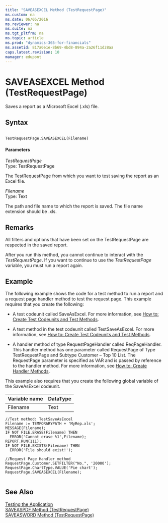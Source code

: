 ```yaml
---
title: "SAVEASEXCEL Method (TestRequestPage)"
ms.custom: na
ms.date: 06/05/2016
ms.reviewer: na
ms.suite: na
ms.tgt_pltfrm: na
ms.topic: article
ms.prod: "dynamics-365-for-financials"
ms.assetid: 817a0e1e-8b69-4bd8-894a-2a26f11d28aa
caps.latest.revision: 10
manager: edupont
---
```

# SAVEASEXCEL Method (TestRequestPage)
Saves a report as a Microsoft Excel \(.xls\) file.  
  
## Syntax  
  
```  
  
TestRequestPage.SAVEASEXCEL(Filename)  
```  
  
#### Parameters  
 *TestRequestPage*  
 Type: TestRequestPage  
  
 The TestRequestPage from which you want to test saving the report as an Excel file.  
  
 *Filename*  
 Type: Text  
  
 The path and file name to which the report is saved. The file name extension should be .xls.  
  
## Remarks  
 All filters and options that have been set on the TestRequestPage are respected in the saved report.  
  
 After you run this method, you cannot continue to interact with the *TestRequestPage*. If you want to continue to use the *TestRequestPage* variable, you must run a report again.  
  
## Example  
 The following example shows the code for a test method to run a report and a request page handler method to test the request page. This example requires that you create the following:  
  
-   A test codeunit called SaveAsExcel. For more information, see [How to: Create Test Codeunits and Test Methods](How-to--Create-Test-Codeunits-and-Test-Methods.md).  
  
-   A test method in the test codeunit called TestSaveAsExcel. For more information, see [How to: Create Test Codeunits and Test Methods](How-to--Create-Test-Codeunits-and-Test-Methods.md).  
  
-   A handler method of type RequestPageHandler called ReqPageHandler. This handler method has one parameter called RequestPage of Type TestRequestPage and Subtype Customer – Top 10 List. The RequestPage parameter is specified as VAR and is passed by reference to the handler method. For more information, see [How to: Create Handler Methods](How-to--Create-Handler-Methods.md).  
  
 This example also requires that you create the following global variable of the SaveAsExcel codeunit.  
  
|Variable name|DataType|  
|-------------------|--------------|  
|Filename|Text|  
  
```  
//Test method: TestSaveAsExcel  
Filename := TEMPORARYPATH + 'MyRep.xls';  
MESSAGE(Filename);  
IF NOT FILE.ERASE(Filename) THEN  
  ERROR('Cannot erase %1',Filename);  
REPORT.RUN(111);  
IF NOT FILE.EXISTS(Filename) THEN  
  ERROR('File should exist!');  
  
//Request Page Handler method  
RequestPage.Customer.SETFILTER("No.", '20000');  
RequestPage.ChartType.VALUE('Pie chart');  
RequestPage.SAVEASEXCEL(Filename);  
  
```  
  
## See Also  
 [Testing the Application](Testing-the-Application.md)   
 [SAVEASPDF Method \(TestRequestPage\)](devenv-SAVEASPDF-Method-TestRequestPage.md)   
 [SAVEASWORD Method \(TestRequestPage\)](devenv-SAVEASWORD-Method-TestRequestPage.md)